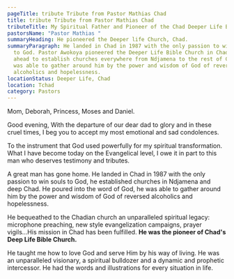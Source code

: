 ```yaml
---
pageTitle: tribute Tribute from Pastor Mathias Chad
title: tribute Tribute from Pastor Mathias Chad
tributeTitle: My Spiritual Father and Pioneer of the Chad Deeper Life Bible Church
pastorsName: "Pastor Mathias "
summaryHeading: He pioneered the Deeper life Church, Chad.
summaryParagraph: He landed in Chad in 1987 with the only passion to win souls
  to God. Pastor Awokoya pioneered the Deeper Life Bible Church in Chad and went
  ahead to establish churches everywhere from Ndjamena to the rest of Chad.  He
  was able to gather around him by the power and wisdom of God of reversed
  alcoholics and hopelessness.
locationStatus: Deeper Life, Chad
location: Tchad
category: Pastors
---
```

Mom, Deborah, Princess, Moses and Daniel.

Good evening,
With the departure of our dear dad to glory and in these cruel times, I beg you to accept my most emotional and sad condolences.

To the instrument that God used powerfully for my spiritual transformation. What I have become today on the Evangelical level, I owe it in part to this man who deserves testimony and tributes.

A great man has gone home. He landed in Chad in 1987 with the only passion to win souls to God, he established churches in Ndjamena and deep Chad. He poured into the word of God, he was able to gather around him by the power and wisdom of God of reversed alcoholics and hopelessness.


He bequeathed to the Chadian church an unparalleled spiritual legacy: microphone preaching, new style evangelization campaigns, prayer vigils...His mission in Chad has been fulfilled. **He was the pioneer of Chad's Deep Life Bible Church.**


He taught me how to love God and serve Him by his way of living. He was an unparalleled visionary, a spiritual bulldozer and a dynamic and prophetic intercessor. He had the words and illustrations for every situation in life.
